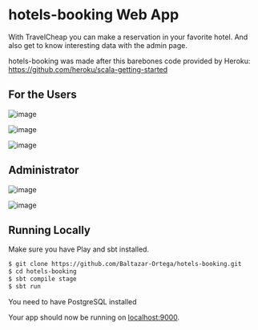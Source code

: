 # hotels-booking Web App

With TravelCheap you can make a reservation in your favorite hotel.
And also get to know interesting data with the admin page. 

hotels-booking was made after this barebones code provided by Heroku:  https://github.com/heroku/scala-getting-started

## For the Users

![image](https://user-images.githubusercontent.com/30305964/74095331-d5d07a80-4ab4-11ea-9d03-846844a93476.png)

![image](https://user-images.githubusercontent.com/30305964/74095338-e41e9680-4ab4-11ea-8f01-aa71f4920c7d.png)

![image](https://user-images.githubusercontent.com/30305964/74095348-fb5d8400-4ab4-11ea-99a1-609ec1d6315b.png)

## Administrator

![image](https://user-images.githubusercontent.com/30305964/74095356-09130980-4ab5-11ea-9e26-903d14d21689.png)


![image](https://user-images.githubusercontent.com/30305964/74095366-15976200-4ab5-11ea-9d1f-89b307bdfef2.png)

## Running Locally

Make sure you have Play and sbt installed.  

```sh
$ git clone https://github.com/Baltazar-Ortega/hotels-booking.git
$ cd hotels-booking
$ sbt compile stage
$ sbt run
```

You need to have PostgreSQL installed

Your app should now be running on [localhost:9000](http://localhost:9000/).


